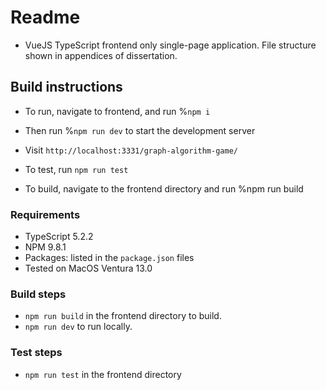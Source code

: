 # Readme

* VueJS TypeScript frontend only single-page application. File structure shown in appendices of dissertation.

## Build instructions

* To run, navigate to frontend, and run %```npm i```
* Then run %```npm run dev``` to start the development server
* Visit ```http://localhost:3331/graph-algorithm-game/```

* To test, run ```npm run test```
* To build, navigate to the frontend directory and run %npm run build

### Requirements

* TypeScript 5.2.2
* NPM 9.8.1
* Packages: listed in the `package.json` files
* Tested on MacOS Ventura 13.0

### Build steps

* ```npm run build``` in the frontend directory to build.
* ```npm run dev``` to run locally.

### Test steps

* ```npm run test``` in the frontend directory

